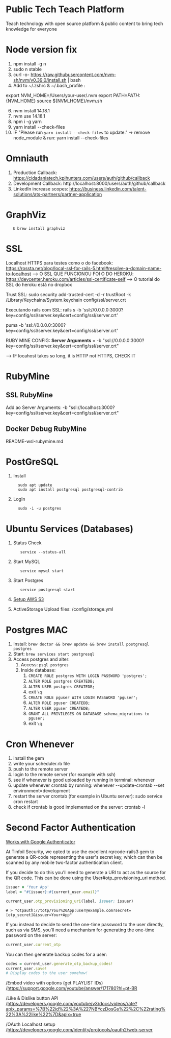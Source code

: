 # Public Tech Teach Platform
Teach technology with open source platform & public content to bring tech knowledge for everyone

# Node version fix

1. npm install -g n
2. sudo n stable
3. curl -o- https://raw.githubusercontent.com/nvm-sh/nvm/v0.39.0/install.sh | bash
4. Add to ~/.zshrc & ~/.bash_profile :

export NVM_HOME=/Users/your-user/.nvm
export PATH=${PATH}:${NVM_HOME}
source ${NVM_HOME}/nvm.sh

6. nvm install 14.18.1
7. nvm use 14.18.1
8. npm i -g yarn
9. yarn install --check-files
10. IF "Please run `yarn install --check-files` to update." -> remove node_module & run: yarn install --check-files 

# Omniauth

1. Production Callback: https://cidadaniatech.kpihunters.com/users/auth/github/callback
2. Development Callback: http://localhost:8000/users/auth/github/callback
3. LinkedIn increase scopes: https://business.linkedin.com/talent-solutions/ats-partners/partner-application

# GraphViz

```shell
   $ brew install graphviz
```

# SSL
Localhost HTTPS para testes como o do facebook: https://rossta.net/blog/local-ssl-for-rails-5.html#resolve-a-domain-name-to-localhost
--> O SSL QUE FUNCIONOU FOI O DO HEROKU: https://devcenter.heroku.com/articles/ssl-certificate-self
--> O tutorial do SSL do heroku está no dropbox

Trust SSL: sudo security add-trusted-cert -d -r trustRoot -k /Library/Keychains/System.keychain config/ssl/server.crt

Executando rails com SSL: rails s -b 'ssl://0.0.0.0:3000?key=config/ssl/server.key&cert=config/ssl/server.crt'

puma -b 'ssl://0.0.0.0:3000?key=config/ssl/server.key&cert=config/ssl/server.crt'

RUBY MINE CONFIG: __Server Arguments__ = -b "ssl://0.0.0.0:3000?key=config/ssl/server.key&cert=config/ssl/server.crt"

--> IF locahost takes so long, it is HTTP not HTTPS, CHECK IT

# RubyMine

## SSL RubyMine
Add ao Server Arguments: -b "ssl://localhost:3000?key=config/ssl/server.key&cert=config/ssl/server.crt"

## Docker Debug RubyMine
README-wsl-rubymine.md

# PostGreSQL

1. Install
    ```shell
      sudo apt update
      sudo apt install postgresql postgresql-contrib
    ```
1. LogIn
    ```shell
      sudo -i -u postgres
    ```

# Ubuntu Services (Databases) 

1. Status Check
   ```shell
      service --status-all
   ```
1. Start MySQL
   ```shell
      service mysql start
   ```
1. Start Postgres
   ```shell
      service postgresql start
   ```
1. [Setup AWS S3](https://devcenter.heroku.com/articles/s3)

1. ActiveStorage Upload files: /config/storage.yml

# Postgres MAC

1. Install: ``` brew doctor && brew update && brew install postgresql postgres ```
1. Start: ``` brew services start postgresql ```
1. Access postgres and alter:
   1. Access: ``` psql postgres ```
   1. Inside database:
      1. ``` CREATE ROLE postgres WITH LOGIN PASSWORD 'postgres'; ```
      1. ``` ALTER ROLE postgres CREATEDB; ```
      1. ``` ALTER USER postgres CREATEDB; ```
      1. exit ``` \q ```
      1. ``` CREATE ROLE pguser WITH LOGIN PASSWORD 'pguser'; ```
      1. ``` ALTER ROLE pguser CREATEDB; ```
      1. ``` ALTER USER pguser CREATEDB; ```
      1. ``` GRANT ALL PRIVILEGES ON DATABASE schema_migrations to pguser; ```
      1. exit ``` \q ```

# Cron Whenever
1. install the gem
1. write your scheduler.rb file
1. push to the remote server
1. login to the remote server (for example with ssh)
1. see if whenever is good uploaded by running in terminal: whenever
1. update whenever crontab by running:  whenever --update-crontab --set environment=development
1. restart the server crontab (for example in Ubuntu server): sudo service cron restart
1. check if crontab is good implemented on the server: crontab -l

# Second Factor Authentication

[Works with Google Authenticator](https://github.com/tinfoil/devise-two-factor)

At Tinfoil Security, we opted to use the excellent rqrcode-rails3 gem to generate a QR-code representing the user's secret key, which can then be scanned by any mobile two-factor authentication client.

If you decide to do this you'll need to generate a URI to act as the source for the QR code. This can be done using the User#otp_provisioning_uri method.
```ruby
issuer = 'Your App'
label = "#{issuer}:#{current_user.email}"

current_user.otp_provisioning_uri(label, issuer: issuer)
```

``` # > "otpauth://totp/Your%20App:user@example.com?secret=[otp_secret]&issuer=Your+App" ```

If you instead to decide to send the one-time password to the user directly, such as via SMS, you'll need a mechanism for generating the one-time password on the server:
```ruby
current_user.current_otp
```

You can then generate backup codes for a user:
```ruby
codes = current_user.generate_otp_backup_codes!
current_user.save!
# Display codes to the user somehow!
```

/Embed video with options (get PLAYLIST IDs)
/https://support.google.com/youtube/answer/171780?hl=pt-BR

/Like & Dislike button API
/https://developers.google.com/youtube/v3/docs/videos/rate?apix_params=%7B%22id%22%3A%227NBYczDosGs%22%2C%22rating%22%3A%22like%22%7D&apix=true

/OAuth Localhost setup
/https://developers.google.com/identity/protocols/oauth2/web-server
